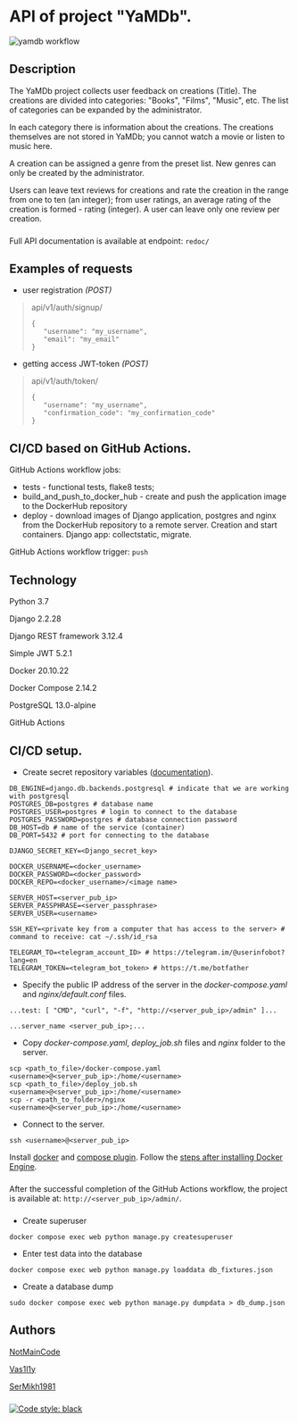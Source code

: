 # API of project "YaMDb".
![yamdb workflow](https://github.com/NotMainCode/yamdb_final/actions/workflows/yamdb_workflow.yaml/badge.svg)
## Description

The YaMDb project collects user feedback on creations (Title).
The creations are divided into categories: "Books", "Films", "Music", etc.
The list of categories can be expanded by the administrator.

In each category there is information about the creations.
The creations themselves are not stored in YaMDb;
you cannot watch a movie or listen to music here.

A creation can be assigned a genre from the preset list.
New genres can only be created by the administrator.

Users can leave text reviews for creations
and rate the creation in the range from one to ten (an integer);
from user ratings, an average rating of the creation is formed - rating (integer).
A user can leave only one review per creation.
###
Full API documentation is available at endpoint: ```redoc/```

## Examples of requests

- user registration *(POST)*
>api/v1/auth/signup/ 
>```
>{
>    "username": "my_username",
>    "email": "my_email"
>}
>```

- getting access JWT-token *(POST)*
>api/v1/auth/token/ 
>```
>{
>    "username": "my_username",
>    "confirmation_code": "my_confirmation_code"
>}
>```

## CI/CD based on GitHub Actions.

GitHub Actions workflow jobs:
- tests - functional tests, flake8 tests;
- build_and_push_to_docker_hub - create and push the application image to the DockerHub repository
- deploy - download images of Django application, postgres and nginx
  from the DockerHub repository to a remote server. Creation and start containers.
  Django app: collectstatic, migrate.

GitHub Actions workflow trigger: ```push```

## Technology

Python 3.7

Django 2.2.28

Django REST framework 3.12.4

Simple JWT 5.2.1

Docker 20.10.22

Docker Compose 2.14.2

PostgreSQL 13.0-alpine

GitHub Actions

## CI/CD setup.

- Create secret repository variables ([documentation](https://docs.github.com/en/actions/learn-github-actions/variables#creating-configuration-variables-for-an-environment)).
```
DB_ENGINE=django.db.backends.postgresql # indicate that we are working with postgresql
POSTGRES_DB=postgres # database name
POSTGRES_USER=postgres # login to connect to the database
POSTGRES_PASSWORD=postgres # database connection password
DB_HOST=db # name of the service (container)
DB_PORT=5432 # port for connecting to the database

DJANGO_SECRET_KEY=<Django_secret_key>

DOCKER_USERNAME=<docker_username>
DOCKER_PASSWORD=<docker_password>
DOCKER_REPO=<docker_username>/<image name>

SERVER_HOST=<server_pub_ip>
SERVER_PASSPHRASE=<server_passphrase>
SERVER_USER=<username>

SSH_KEY=<private key from a computer that has access to the server> # command to receive: cat ~/.ssh/id_rsa

TELEGRAM_TO=<telegram_account_ID> # https://telegram.im/@userinfobot?lang=en
TELEGRAM_TOKEN=<telegram_bot_token> # https://t.me/botfather
```

- Specify the public IP address of the server in the *docker-compose.yaml* and *nginx/default.conf* files.
```
...test: [ "CMD", "curl", "-f", "http://<server_pub_ip>/admin" ]...
```
```
...server_name <server_pub_ip>;...
```

- Copy *docker-compose.yaml*, *deploy_job.sh* files and *nginx* folder to the server.
```
scp <path_to_file>/docker-compose.yaml <username>@<server_pub_ip>:/home/<username>
scp <path_to_file>/deploy_job.sh <username>@<server_pub_ip>:/home/<username>
scp -r <path_to_folder>/nginx <username>@<server_pub_ip>:/home/<username>
```

- Connect to the server.
```
ssh <username>@<server_pub_ip>
```

Install [docker](https://docs.docker.com/engine/install/ubuntu/)
and [compose plugin](https://docs.docker.com/compose/install/linux/#install-the-plugin-manually).
Follow the [steps after installing Docker Engine](https://docs.docker.com/engine/install/linux-postinstall/).
###
After the successful completion of the GitHub Actions workflow,
the project is available at: ```http://<server_pub_ip>/admin/```.
###

- Create superuser
```
docker compose exec web python manage.py createsuperuser
```

- Enter test data into the database
```
docker compose exec web python manage.py loaddata db_fixtures.json
```

- Create a database dump
```
sudo docker compose exec web python manage.py dumpdata > db_dump.json
```

## Authors

[NotMainCode](https://github.com/NotMainCode)

[Vas1l1y](https://github.com/Vas1l1y)

[SerMikh1981](https://github.com/SerMikh1981)

###
[![Code style: black](https://img.shields.io/badge/code%20style-black-000000.svg)](https://github.com/psf/black)
